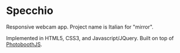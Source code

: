 # Specchio
Responsive webcam app. Project name is Italian for "mirror".

Implemented in HTML5, CSS3, and Javascript/JQuery. Built on top of [PhotoboothJS](http://wolframhempel.github.com/photobooth-js/).

